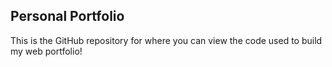 ## Personal Portfolio


This is the GitHub repository for where you can view the code used to build my web portfolio!
